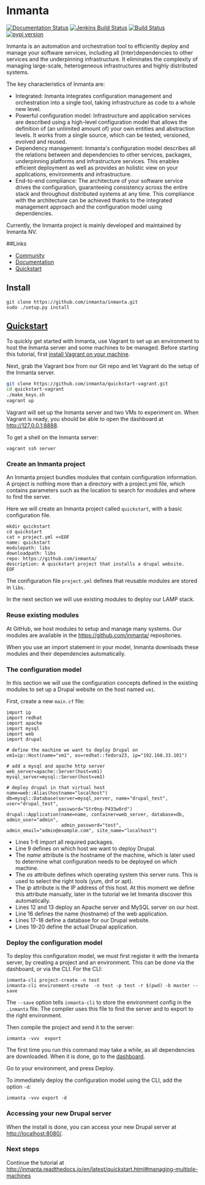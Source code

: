 # Inmanta
[![Documentation Status](https://readthedocs.org/projects/inmanta/badge/?version=latest)](http://inmanta.readthedocs.io/en/latest/?badge=latest)
[![Jenkins Build Status](https://jenkins.inmanta.com/buildStatus/icon?job=inmanta/inmanta/master)](https://jenkins.inmanta.com/job/inmanta/job/inmanta/job/master/)
[![Build Status](https://travis-ci.org/inmanta/inmanta.svg?branch=master)](https://travis-ci.org/inmanta/inmanta)
[![pypi version](https://img.shields.io/pypi/v/inmanta.svg)](https://pypi.python.org/pypi/inmanta/)


Inmanta is an automation and orchestration tool to efficiently deploy and manage your software services, including all (inter)dependencies to other services and the underpinning infrastructure. It eliminates the complexity of managing large-scale, heterogeneous infrastructures and highly distributed systems.

The key characteristics of Inmanta are:
 * Integrated: Inmanta integrates configuration management and orchestration into a single tool, taking infrastructure as code to a whole new level.
 * Powerful configuration model: Infrastructure and application services are described using a high-level configuration model that allows the definition of (an unlimited amount of) your own entities and abstraction levels. It works from a single source, which can be tested, versioned, evolved and reused.
 * Dependency management: Inmanta's configuration model describes all the relations between and dependencies to other services, packages, underpinning platforms and infrastructure services. This enables efficient deployment as well as provides an holistic view on your applications, environments and infrastructure.
 * End-to-end compliance: The architecture of your software service drives the configuration, guaranteeing consistency across the entire stack and throughout distributed systems at any time. This compliance with the architecture can be achieved thanks to the integrated management approach and the configuration model using dependencies. 

Currently, the Inmanta project is mainly developed and maintained by Inmanta NV.

##Links
* [Community](http://inmanta.github.io)
* [Documentation](http://inmanta.readthedocs.io)
* [Quickstart](https://github.com/inmanta/quickstart-vagrant)

## Install 

```
git clone https://github.com/inmanta/inmanta.git
sudo ./setup.py install
```

## [Quickstart](https://github.com/inmanta/quickstart-vagrant)

To quickly get started with Inmanta, use Vagrant to set up an environment to host the Inmanta server and some machines to be managed. 
Before starting this tutorial, first [install Vagrant on your machine](https://www.vagrantup.com/docs/installation/). 

 
Next, grab the Vagrant box from our Git repo and let Vagrant do the setup of the Inmanta server.

```sh
git clone https://github.com/inmanta/quickstart-vagrant.git
cd quickstart-vagrant
./make_keys.sh
vagrant up
```

Vagrant will set up the Inmanta server and two VMs to experiment on.
When Vagrant is ready, you should be able to open the dashboard at http://127.0.0.1:8888.  

To get a shell on the Inmanta server:

    vagrant ssh server


### Create an Inmanta project

An Inmanta project bundles modules that contain configuration information. A project is nothing more
than a directory with a project.yml file, which contains parameters such as the location to search for
modules and where to find the server. 

Here we will create an Inmanta project called ``quickstart``, with a basic configuration file.

    mkdir quickstart
    cd quickstart
    cat > project.yml <<EOF
    name: quickstart
    modulepath: libs
    downloadpath: libs
    repo: https://github.com/inmanta/
    description: A quickstart project that installs a drupal website.
    EOF

    
The configuration file ``project.yml`` defines that reusable modules are stored in ``libs``. 

In the next section we will use existing modules to deploy our LAMP stack.

### Reuse existing modules


At GitHub, we host modules to setup and manage many systems. Our modules are available in the https://github.com/inmanta/ repositories.

When you use an import statement in your model, Inmanta downloads these modules and their dependencies automatically. 


### The configuration model


In this section we will use the configuration concepts defined in the existing modules to set up a Drupal website on the host named ``vm1``.

First, create a new ``main.cf`` file:

    import ip
    import redhat
    import apache
    import mysql
    import web
    import drupal

    # define the machine we want to deploy Drupal on
    vm1=ip::Host(name="vm1", os=redhat::fedora23, ip="192.168.33.101")

    # add a mysql and apache http server
    web_server=apache::Server(host=vm1)
    mysql_server=mysql::Server(host=vm1)

    # deploy drupal in that virtual host
    name=web::Alias(hostname="localhost")
    db=mysql::Database(server=mysql_server, name="drupal_test", user="drupal_test",
                       password="Str0ng-P433w0rd")
    drupal::Application(name=name, container=web_server, database=db, admin_user="admin",
                        admin_password="test", admin_email="admin@example.com", site_name="localhost")


* Lines 1-6 import all required packages.  
* Line 9 defines on which host we want to deploy Drupal. 
 * The *name* attribute is the hostname of the machine, which is later used to determine what configuration needs to be deployed on which machine. 
 * The *os* attribute defines which operating system this server runs. This is used to select the right tools (yum, dnf or apt).
 * The *ip* attribute is the IP address of this host. At this moment we define this attribute manually, later in the tutorial we let Inmanta discover this automatically.
* Lines 12 and 13 deploy an Apache server and MySQL server on our host.
* Line 16 defines the name (hostname) of the web application.
* Lines 17-18 define a database for our Drupal website.
* Lines 19-20 define the actual Drupal application.



### Deploy the configuration model

To deploy this configuration model, we must first register it with the Inmanta server, by creating a project and an environment. This can be done via the dashboard, or via the CLI. 
For the CLI:

    inmanta-cli project-create -n test
    inmanta-cli environment-create  -n test -p test -r $(pwd) -b master --save
    

The ``--save`` option tells ``inmanta-cli`` to store the environment config in the ``.inmanta`` file. The compiler uses this file to find the server and to export to the right environment.
	
Then compile the project and send it to the server:

    inmanta -vvv  export
    
The first time you run this command may take a while, as all dependencies are downloaded.  When it is done, go to the [dashboard](http://127.0.0.1:8888).  

Go to your environment, and press Deploy.

To immediately deploy the configuration model using the CLI, add the option ``-d``:

    inmanta -vvv export -d

### Accessing your new Drupal server


When the install is done, you can access your new Drupal server at <http://localhost:8080/>.


### Next steps

Continue the tutorial at http://inmanta.readthedocs.io/en/latest/quickstart.html#managing-multiple-machines

 

